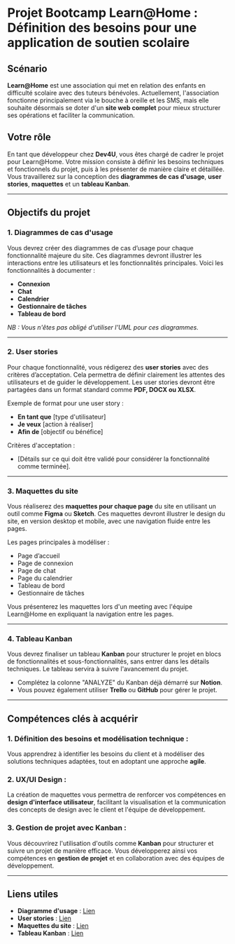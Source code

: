 # Projet Bootcamp Learn@Home : Définition des besoins pour une application de soutien scolaire 

## Scénario

**Learn@Home** est une association qui met en relation des enfants en difficulté scolaire avec des tuteurs bénévoles. Actuellement, l'association fonctionne principalement via le bouche à oreille et les SMS, mais elle souhaite désormais se doter d'un **site web complet** pour mieux structurer ses opérations et faciliter la communication.



## Votre rôle

En tant que développeur chez **Dev4U**, vous êtes chargé de cadrer le projet pour Learn@Home. Votre mission consiste à définir les besoins techniques et fonctionnels du projet, puis à les présenter de manière claire et détaillée. Vous travaillerez sur la conception des **diagrammes de cas d'usage**, **user stories**, **maquettes** et un **tableau Kanban**.

---

## Objectifs du projet

### 1. Diagrammes de cas d'usage

Vous devrez créer des diagrammes de cas d’usage pour chaque fonctionnalité majeure du site. Ces diagrammes devront illustrer les interactions entre les utilisateurs et les fonctionnalités principales. Voici les fonctionnalités à documenter :

- **Connexion**
- **Chat**
- **Calendrier**
- **Gestionnaire de tâches**
- **Tableau de bord**

*NB : Vous n'êtes pas obligé d'utiliser l'UML pour ces diagrammes.*

---

### 2. User stories

Pour chaque fonctionnalité, vous rédigerez des **user stories** avec des critères d’acceptation. Cela permettra de définir clairement les attentes des utilisateurs et de guider le développement. Les user stories devront être partagées dans un format standard comme **PDF, DOCX ou XLSX**.

Exemple de format pour une user story :
- **En tant que** [type d'utilisateur]
- **Je veux** [action à réaliser]
- **Afin de** [objectif ou bénéfice]

Critères d'acceptation :
- [Détails sur ce qui doit être validé pour considérer la fonctionnalité comme terminée].

---

### 3. Maquettes du site

Vous réaliserez des **maquettes pour chaque page** du site en utilisant un outil comme **Figma** ou **Sketch**. Ces maquettes devront illustrer le design du site, en version desktop et mobile, avec une navigation fluide entre les pages.

Les pages principales à modéliser :
- Page d’accueil
- Page de connexion
- Page de chat
- Page du calendrier
- Tableau de bord
- Gestionnaire de tâches

Vous présenterez les maquettes lors d'un meeting avec l'équipe Learn@Home en expliquant la navigation entre les pages.

---

### 4. Tableau Kanban

Vous devrez finaliser un tableau **Kanban** pour structurer le projet en blocs de fonctionnalités et sous-fonctionnalités, sans entrer dans les détails techniques. Le tableau servira à suivre l'avancement du projet.

- Complétez la colonne "ANALYZE" du Kanban déjà démarré sur **Notion**.
- Vous pouvez également utiliser **Trello** ou **GitHub** pour gérer le projet.

---

## Compétences clés à acquérir

### 1. **Définition des besoins et modélisation technique** :
Vous apprendrez à identifier les besoins du client et à modéliser des solutions techniques adaptées, tout en adoptant une approche **agile**.

### 2. **UX/UI Design** :
La création de maquettes vous permettra de renforcer vos compétences en **design d'interface utilisateur**, facilitant la visualisation et la communication des concepts de design avec le client et l'équipe de développement.

### 3. **Gestion de projet avec Kanban** :
Vous découvrirez l'utilisation d'outils comme **Kanban** pour structurer et suivre un projet de manière efficace. Vous développerez ainsi vos compétences en **gestion de projet** et en collaboration avec des équipes de développement.

---

## Liens utiles

- **Diagramme d'usage** : <a href="./use_case.pdf">Lien</a>
- **User stories** : <a href="./user_stories.pdf">Lien</a>
- **Maquettes du site** : <a href="./maquettes.pdf">Lien</a>
- **Tableau Kanban** : <a href="./kanban.txt">Lien</a>
